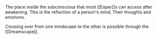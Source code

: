The place inside the subconscious that most [[Esper]]s can access after awakening.
This is the reflection of a person's mind; Their thoughts and emotions.

Crossing over from one mindscape to the other is possible through the [[Dreamscape]].